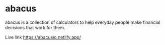 # abacus
abacus is a collection of calculators to help everyday people make financial decisions that work for them.

Live link
https://abacusio.netlify.app/
